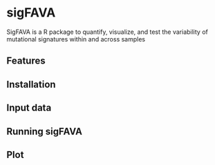 # sigFAVA
SigFAVA is a R package to quantify, visualize, and test the variability of mutational signatures within and across samples

## Features

## Installation


## Input data 


## Running sigFAVA

## Plot 
